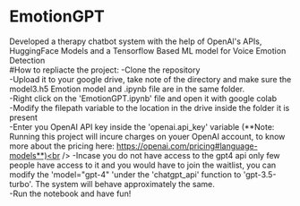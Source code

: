 # EmotionGPT
Developed a therapy chatbot system with the help of OpenAl's APIs, HuggingFace Models and a Tensorflow Based ML model for Voice Emotion Detection
<br />
#How to repliacte the project:
-Clone the repository <br />
-Upload it to your google drive, take note of the directory and make sure the model3.h5 Emotion model and .ipynb file are in the same folder.<br />
-Right click on the 'EmotionGPT.ipynb' file and open it with google colab<br />
-Modify the filepath variable to the location in the drive inside the folder it is present<br />
-Enter you OpenAI API key inside the 'openai.api_key' variable (**Note: Running this project will incure charges on youer OpenAI account, to know more about the pricing here: https://openai.com/pricing#language-models**)<br />
-Incase you do not have access to the gpt4 api only few people have access to it and you would have to join the waitlist, you can modify the 'model="gpt-4" 'under the 'chatgpt_api' function to 'gpt-3.5-turbo'. The system will behave approximately the same.<br />
-Run the notebook and have fun!<br />
